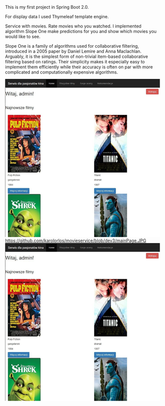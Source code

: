 This is my first project in Spring Boot 2.0. 

For display data I used Thymeleaf template engine. 


Service with movies.
Rate movies who you watched.
I implemented algorithm Slope One make predictions for you and show which movies you would like to see.

Slope One is a family of algorithms used for collaborative filtering, introduced in a 2005 paper by Daniel Lemire and Anna Maclachlan.
Arguably, it is the simplest form of non-trivial item-based collaborative filtering based on ratings.
Their simplicity makes it especially easy to implement them efficiently while their accuracy is often on par with more complicated and computationally expensive algorithms.

![Alt text](https://github.com/karolorlos/movieservice/blob/dev3/mainPage.JPG?raw=true "Optional Title")
https://github.com/karolorlos/movieservice/blob/dev3/mainPage.JPG
![Alt text](https://github.com/karolorlos/movieservice/blob/dev3/mainPage.JPG "Optional title")
